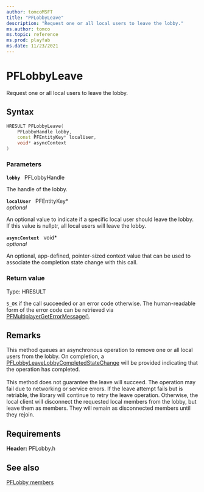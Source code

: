 ```yaml
---
author: tomcoMSFT
title: "PFLobbyLeave"
description: "Request one or all local users to leave the lobby."
ms.author: tomco
ms.topic: reference
ms.prod: playfab
ms.date: 11/23/2021
---
```


# PFLobbyLeave  

Request one or all local users to leave the lobby.  

## Syntax  
  
```cpp
HRESULT PFLobbyLeave(  
    PFLobbyHandle lobby,  
    const PFEntityKey* localUser,  
    void* asyncContext  
)  
```  
  
### Parameters  
  
**`lobby`** &nbsp; PFLobbyHandle  
  
The handle of the lobby.  
  
**`localUser`** &nbsp; PFEntityKey*  
*optional*  
  
An optional value to indicate if a specific local user should leave the lobby. If this value is nullptr, all local users will leave the lobby.  
  
**`asyncContext`** &nbsp; void*  
*optional*  
  
An optional, app-defined, pointer-sized context value that can be used to associate the completion state change with this call.  
  
  
### Return value
Type: HRESULT
  
```S_OK``` if the call succeeded or an error code otherwise. The human-readable form of the error code can be retrieved via [PFMultiplayerGetErrorMessage()](../../pfmultiplayer/functions/pfmultiplayergeterrormessage.md).
  
## Remarks  
  
This method queues an asynchronous operation to remove one or all local users from the lobby. On completion, a [PFLobbyLeaveLobbyCompletedStateChange](../structs/pflobbyleavelobbycompletedstatechange.md) will be provided indicating that the operation has completed. <br /><br /> This method does not guarantee the leave will succeed. The operation may fail due to networking or service errors. If the leave attempt fails but is retriable, the library will continue to retry the leave operation. Otherwise, the local client will disconnect the requested local members from the lobby, but leave them as members. They will remain as disconnected members until they rejoin.
  
## Requirements  
  
**Header:** PFLobby.h
  
## See also  
[PFLobby members](../pflobby_members.md)  

  
  
